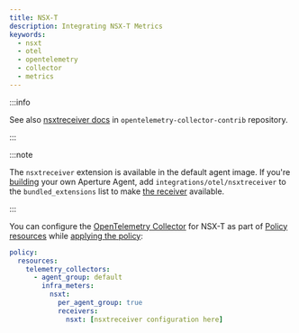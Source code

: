 ```yaml
---
title: NSX-T
description: Integrating NSX-T Metrics
keywords:
  - nsxt
  - otel
  - opentelemetry
  - collector
  - metrics
---
```


:::info

See also [nsxtreceiver docs][receiver] in `opentelemetry-collector-contrib`
repository.

:::

:::note

The `nsxtreceiver` extension is available in the default agent image. If you're
[building][build] your own Aperture Agent, add `integrations/otel/nsxtreceiver`
to the `bundled_extensions` list to make [the receiver][receiver] available.

:::

You can configure the [OpenTelemetry Collector][opentelemetry-collector] for
NSX-T as part of [Policy resources][policy-resources] while [applying the
policy][applying-policy]:

```yaml
policy:
  resources:
    telemetry_collectors:
      - agent_group: default
        infra_meters:
          nsxt:
            per_agent_group: true
            receivers:
              nsxt: [nsxtreceiver configuration here]
```

[build]: /reference/aperturectl/build/agent/agent.md
[receiver]:
  https://github.com/open-telemetry/opentelemetry-collector-contrib/tree/main/receiver/nsxtreceiver
[opentelemetry-collector]: /reference/policies/spec.md#telemetry-collector
[applying-policy]: /use-cases/use-cases.md
[policy-resources]: /reference/policies/spec.md#resources
